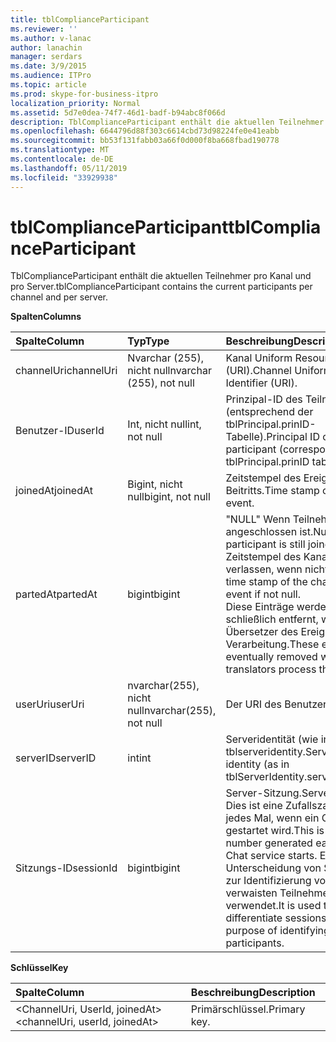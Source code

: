 ```yaml
---
title: tblComplianceParticipant
ms.reviewer: ''
ms.author: v-lanac
author: lanachin
manager: serdars
ms.date: 3/9/2015
ms.audience: ITPro
ms.topic: article
ms.prod: skype-for-business-itpro
localization_priority: Normal
ms.assetid: 5d7e0dea-74f7-46d1-badf-b94abc8f066d
description: TblComplianceParticipant enthält die aktuellen Teilnehmer pro Kanal und pro Server.
ms.openlocfilehash: 6644796d88f303c6614cbd73d98224fe0e41eabb
ms.sourcegitcommit: bb53f131fabb03a66f0d000f8ba668fbad190778
ms.translationtype: MT
ms.contentlocale: de-DE
ms.lasthandoff: 05/11/2019
ms.locfileid: "33929938"
---
```

# <a name="tblcomplianceparticipant"></a><span data-ttu-id="e13a6-103">tblComplianceParticipant</span><span class="sxs-lookup"><span data-stu-id="e13a6-103">tblComplianceParticipant</span></span>
 
<span data-ttu-id="e13a6-104">TblComplianceParticipant enthält die aktuellen Teilnehmer pro Kanal und pro Server.</span><span class="sxs-lookup"><span data-stu-id="e13a6-104">tblComplianceParticipant contains the current participants per channel and per server.</span></span>
  
<span data-ttu-id="e13a6-105">**Spalten**</span><span class="sxs-lookup"><span data-stu-id="e13a6-105">**Columns**</span></span>

|<span data-ttu-id="e13a6-106">**Spalte**</span><span class="sxs-lookup"><span data-stu-id="e13a6-106">**Column**</span></span>|<span data-ttu-id="e13a6-107">**Typ**</span><span class="sxs-lookup"><span data-stu-id="e13a6-107">**Type**</span></span>|<span data-ttu-id="e13a6-108">**Beschreibung**</span><span class="sxs-lookup"><span data-stu-id="e13a6-108">**Description**</span></span>|
|:-----|:-----|:-----|
|<span data-ttu-id="e13a6-109">channelUri</span><span class="sxs-lookup"><span data-stu-id="e13a6-109">channelUri</span></span>  <br/> |<span data-ttu-id="e13a6-110">Nvarchar (255), nicht null</span><span class="sxs-lookup"><span data-stu-id="e13a6-110">nvarchar (255), not null</span></span>  <br/> |<span data-ttu-id="e13a6-111">Kanal Uniform Resource Identifier (URI).</span><span class="sxs-lookup"><span data-stu-id="e13a6-111">Channel Uniform Resource Identifier (URI).</span></span>  <br/> |
|<span data-ttu-id="e13a6-112">Benutzer-ID</span><span class="sxs-lookup"><span data-stu-id="e13a6-112">userId</span></span>  <br/> |<span data-ttu-id="e13a6-113">Int, nicht null</span><span class="sxs-lookup"><span data-stu-id="e13a6-113">int, not null</span></span>  <br/> |<span data-ttu-id="e13a6-114">Prinzipal-ID des Teilnehmers (entsprechend der tblPrincipal.prinID-Tabelle).</span><span class="sxs-lookup"><span data-stu-id="e13a6-114">Principal ID of the participant (corresponding to tblPrincipal.prinID table).</span></span>  <br/> |
|<span data-ttu-id="e13a6-115">joinedAt</span><span class="sxs-lookup"><span data-stu-id="e13a6-115">joinedAt</span></span>  <br/> |<span data-ttu-id="e13a6-116">Bigint, nicht null</span><span class="sxs-lookup"><span data-stu-id="e13a6-116">bigint, not null</span></span>  <br/> |<span data-ttu-id="e13a6-117">Zeitstempel des Ereignisses des Beitritts.</span><span class="sxs-lookup"><span data-stu-id="e13a6-117">Time stamp of the joining event.</span></span>  <br/> |
|<span data-ttu-id="e13a6-118">partedAt</span><span class="sxs-lookup"><span data-stu-id="e13a6-118">partedAt</span></span>  <br/> |<span data-ttu-id="e13a6-119">bigint</span><span class="sxs-lookup"><span data-stu-id="e13a6-119">bigint</span></span>  <br/> |<span data-ttu-id="e13a6-120">"NULL" Wenn Teilnehmer noch angeschlossen ist.</span><span class="sxs-lookup"><span data-stu-id="e13a6-120">Null if participant is still joined.</span></span> <span data-ttu-id="e13a6-121">Der Zeitstempel des Kanals Ereignis verlassen, wenn nicht null.</span><span class="sxs-lookup"><span data-stu-id="e13a6-121">The time stamp of the channel leaving event if not null.</span></span>  <br/> <span data-ttu-id="e13a6-122">Diese Einträge werden schließlich entfernt, wenn alle Übersetzer des Ereignisses Verarbeitung.</span><span class="sxs-lookup"><span data-stu-id="e13a6-122">These entries are eventually removed when all translators process the event.</span></span>  <br/> |
|<span data-ttu-id="e13a6-123">userUri</span><span class="sxs-lookup"><span data-stu-id="e13a6-123">userUri</span></span>  <br/> |<span data-ttu-id="e13a6-124">nvarchar(255), nicht null</span><span class="sxs-lookup"><span data-stu-id="e13a6-124">nvarchar(255), not null</span></span>  <br/> |<span data-ttu-id="e13a6-125">Der URI des Benutzers.</span><span class="sxs-lookup"><span data-stu-id="e13a6-125">User URI.</span></span>  <br/> |
|<span data-ttu-id="e13a6-126">serverID</span><span class="sxs-lookup"><span data-stu-id="e13a6-126">serverID</span></span>  <br/> |<span data-ttu-id="e13a6-127">int</span><span class="sxs-lookup"><span data-stu-id="e13a6-127">int</span></span>  <br/> |<span data-ttu-id="e13a6-128">Serveridentität (wie in tblserveridentity.ServerID).</span><span class="sxs-lookup"><span data-stu-id="e13a6-128">Server identity (as in tblServerIdentity.serverID table).</span></span>  <br/> |
|<span data-ttu-id="e13a6-129">Sitzungs-ID</span><span class="sxs-lookup"><span data-stu-id="e13a6-129">sessionId</span></span>  <br/> |<span data-ttu-id="e13a6-130">bigint</span><span class="sxs-lookup"><span data-stu-id="e13a6-130">bigint</span></span>  <br/> |<span data-ttu-id="e13a6-131">Server-Sitzung.</span><span class="sxs-lookup"><span data-stu-id="e13a6-131">Server session.</span></span> <span data-ttu-id="e13a6-132">Dies ist eine Zufallszahl generiert jedes Mal, wenn ein Chatdienst gestartet wird.</span><span class="sxs-lookup"><span data-stu-id="e13a6-132">This is a random number generated each time a Chat service starts.</span></span> <span data-ttu-id="e13a6-133">Es wird zur Unterscheidung von Sitzungen zur Identifizierung von verwaisten Teilnehmer verwendet.</span><span class="sxs-lookup"><span data-stu-id="e13a6-133">It is used to differentiate sessions for the purpose of identifying orphaned participants.</span></span>  <br/> |
   
<span data-ttu-id="e13a6-134">**Schlüssel**</span><span class="sxs-lookup"><span data-stu-id="e13a6-134">**Key**</span></span>

|<span data-ttu-id="e13a6-135">**Spalte**</span><span class="sxs-lookup"><span data-stu-id="e13a6-135">**Column**</span></span>|<span data-ttu-id="e13a6-136">**Beschreibung**</span><span class="sxs-lookup"><span data-stu-id="e13a6-136">**Description**</span></span>|
|:-----|:-----|
|<span data-ttu-id="e13a6-137">\<ChannelUri, UserId, joinedAt\></span><span class="sxs-lookup"><span data-stu-id="e13a6-137">\<channelUri, userId, joinedAt\></span></span>  <br/> |<span data-ttu-id="e13a6-138">Primärschlüssel.</span><span class="sxs-lookup"><span data-stu-id="e13a6-138">Primary key.</span></span>  <br/> |
   


